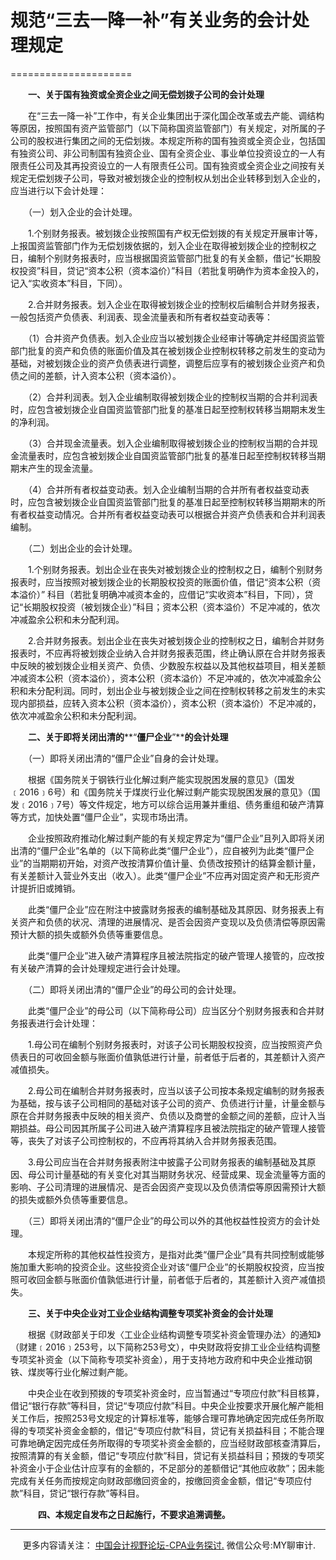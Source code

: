 ﻿# 规范“三去一降一补”有关业务的会计处理规定
=====================

　　**一、关于国有独资或全资企业之间无偿划拨子公司的会计处理**

　　在“三去一降一补”工作中，有关企业集团出于深化国企改革或去产能、调结构等原因，按照国有资产监管部门（以下简称国资监管部门）有关规定，对所属的子公司的股权进行集团之间的无偿划拨。本规定所称的国有独资或全资企业，包括国有独资公司、非公司制国有独资企业、国有全资企业、事业单位投资设立的一人有限责任公司及其再投资设立的一人有限责任公司。国有独资或全资企业之间按有关规定无偿划拨子公司，导致对被划拨企业的控制权从划出企业转移到划入企业的，应当进行以下会计处理：

　　（一）划入企业的会计处理。

　　1.个别财务报表。被划拨企业按照国有产权无偿划拨的有关规定开展审计等，上报国资监管部门作为无偿划拨依据的，划入企业在取得被划拨企业的控制权之日，编制个别财务报表时，应当根据国资监管部门批复的有关金额，借记“长期股权投资”科目，贷记“资本公积（资本溢价）”科目（若批复明确作为资本金投入的，记入“实收资本”科目，下同）。

　　2.合并财务报表。划入企业在取得被划拨企业的控制权后编制合并财务报表，一般包括资产负债表、利润表、现金流量表和所有者权益变动表等：

　　（1）合并资产负债表。划入企业应当以被划拨企业经审计等确定并经国资监管部门批复的资产和负债的账面价值及其在被划拨企业控制权转移之前发生的变动为基础，对被划拨企业的资产负债表进行调整，调整后应享有的被划拨企业资产和负债之间的差额，计入资本公积（资本溢价）。

　　（2）合并利润表。划入企业编制取得被划拨企业的控制权当期的合并利润表时，应包含被划拨企业自国资监管部门批复的基准日起至控制权转移当期期末发生的净利润。

　　（3）合并现金流量表。划入企业编制取得被划拨企业的控制权当期的合并现金流量表时，应包含被划拨企业自国资监管部门批复的基准日起至控制权转移当期期末产生的现金流量。

　　（4）合并所有者权益变动表。划入企业编制当期的合并所有者权益变动表时，应包含被划拨企业自国资监管部门批复的基准日起至控制权转移当期期末的所有者权益变动情况。合并所有者权益变动表可以根据合并资产负债表和合并利润表编制。

　　（二）划出企业的会计处理。

　　1.个别财务报表。划出企业在丧失对被划拨企业的控制权之日，编制个别财务报表时，应当按照对被划拨企业的长期股权投资的账面价值，借记“资本公积（资本溢价）” 科目（若批复明确冲减资本金的，应借记“实收资本”科目，下同），贷记“长期股权投资（被划拨企业）”科目；资本公积（资本溢价）不足冲减的，依次冲减盈余公积和未分配利润。

　　2.合并财务报表。划出企业在丧失对被划拨企业的控制权之日，编制合并财务报表时，不应再将被划拨企业纳入合并财务报表范围，终止确认原在合并财务报表中反映的被划拨企业相关资产、负债、少数股东权益以及其他权益项目，相关差额冲减资本公积（资本溢价），资本公积（资本溢价）不足冲减的，依次冲减盈余公积和未分配利润。同时，划出企业与被划拨企业之间在控制权转移之前发生的未实现内部损益，应转入资本公积（资本溢价），资本公积（资本溢价）不足冲减的，依次冲减盈余公积和未分配利润。

　　**二、关于即将关闭出清的****“****僵尸企业****”****的会计处理**

　　（一）即将关闭出清的“僵尸企业”自身的会计处理。

　　根据《国务院关于钢铁行业化解过剩产能实现脱困发展的意见》（国发﹝2016﹞6号）和《国务院关于煤炭行业化解过剩产能实现脱困发展的意见》（国发﹝2016﹞7号）等文件规定，地方可以综合运用兼并重组、债务重组和破产清算等方式，加快处置“僵尸企业”，实现市场出清。

　　企业按照政府推动化解过剩产能的有关规定界定为“僵尸企业”且列入即将关闭出清的“僵尸企业”名单的（以下简称此类“僵尸企业”），应自被列为此类“僵尸企业”的当期期初开始，对资产改按清算价值计量、负债改按预计的结算金额计量，有关差额计入营业外支出（收入）。此类“僵尸企业”不应再对固定资产和无形资产计提折旧或摊销。

　　此类“僵尸企业”应在附注中披露财务报表的编制基础及其原因、财务报表上有关资产和负债的状况、清理的进展情况、是否会因资产变现以及负债清偿等原因需预计大额的损失或额外负债等重要信息。

　　此类“僵尸企业”进入破产清算程序且被法院指定的破产管理人接管的，应改按有关破产清算的会计处理规定进行会计处理。

　　（二）即将关闭出清的“僵尸企业”的母公司的会计处理。

　　此类“僵尸企业”的母公司（以下简称母公司）应当区分个别财务报表和合并财务报表进行会计处理：

　　1.母公司在编制个别财务报表时，对该子公司长期股权投资，应当按照资产负债表日的可收回金额与账面价值孰低进行计量，前者低于后者的，其差额计入资产减值损失。

　　2.母公司在编制合并财务报表时，应当以该子公司按本条规定编制的财务报表为基础，按与该子公司相同的基础对该子公司的资产、负债进行计量，计量金额与原在合并财务报表中反映的相关资产、负债以及商誉的金额之间的差额，应计入当期损益。母公司因其所属子公司进入破产清算程序且被法院指定的破产管理人接管等，丧失了对该子公司控制权的，不应再将其纳入合并财务报表范围。

　　3.母公司应当在合并财务报表附注中披露子公司财务报表的编制基础及其原因、母公司计量基础的有关变化对其当期财务状况、经营成果、现金流量等方面的影响、子公司清理的进展情况、是否会因资产变现以及负债清偿等原因需预计大额的损失或额外负债等重要信息。

　　（三）即将关闭出清的“僵尸企业”的母公司以外的其他权益性投资方的会计处理。

　　本规定所称的其他权益性投资方，是指对此类“僵尸企业”具有共同控制或能够施加重大影响的投资企业。这些投资企业对该“僵尸企业”的长期股权投资，应当按照可收回金额与账面价值孰低进行计量，前者低于后者的，其差额计入资产减值损失。

　　**三、关于中央企业对工业企业结构调整专项奖补资金的会计处理**

　　根据《财政部关于印发〈工业企业结构调整专项奖补资金管理办法〉的通知》（财建﹝2016﹞253号，以下简称253号文），中央财政将安排工业企业结构调整专项奖补资金（以下简称专项奖补资金），用于支持地方政府和中央企业推动钢铁、煤炭等行业化解过剩产能。

　　中央企业在收到预拨的专项奖补资金时，应当暂通过“专项应付款”科目核算，借记“银行存款”等科目，贷记“专项应付款”科目。中央企业按要求开展化解产能相关工作后，按照253号文规定的计算标准等，能够合理可靠地确定因完成任务所取得的专项奖补资金金额的，借记“专项应付款”科目，贷记有关损益科目；不能合理可靠地确定因完成任务所取得的专项奖补资金金额的，应当经财政部核查清算后，按照清算的有关金额，借记“专项应付款”科目，贷记有关损益科目；预拨的专项奖补资金小于企业估计应享有的金额的，不足部分的差额借记“其他应收款”；因未能完成有关任务而按规定向财政部缴回资金的，按缴回资金金额，借记“专项应付款”科目，贷记“银行存款”等科目。

　　    **四、本规定自发布之日起施行，不要求追溯调整。**

* * *

     更多内容请关注： [中国会计视野论坛-CPA业务探讨.](https://bbs.esnai.com/thread-5354530-1-3.html) 微信公众号:MY聊审计.